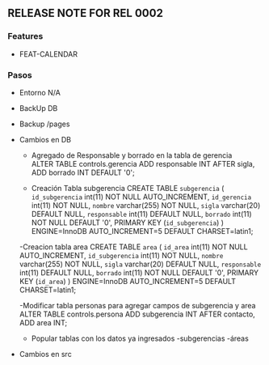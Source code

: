## RELEASE NOTE FOR REL 0002
### Features
- FEAT-CALENDAR

### Pasos
- Entorno
    N/A
- BackUp DB                                                                     
- Backup /pages                                                                 
- Cambios en DB                 
    - Agregado de Responsable y borrado en la tabla de gerencia    
        ALTER TABLE controls.gerencia
        ADD responsable INT AFTER sigla,
        ADD borrado INT DEFAULT '0';        
                                            
    - Creación Tabla subgerencia
        CREATE TABLE `subgerencia` (
        `id_subgerencia` int(11) NOT NULL AUTO_INCREMENT,
        `id_gerencia` int(11) NOT NULL,
        `nombre` varchar(255) NOT NULL,
        `sigla` varchar(20) DEFAULT NULL,
        `responsable` int(11) DEFAULT NULL,
        `borrado` int(11) NOT NULL DEFAULT '0',
        PRIMARY KEY (`id_subgerencia`)
        ) ENGINE=InnoDB AUTO_INCREMENT=5 DEFAULT CHARSET=latin1;

    -Creacion tabla area
        CREATE TABLE `area` (
        `id_area` int(11) NOT NULL AUTO_INCREMENT,
        `id_subgerencia` int(11) NOT NULL,
        `nombre` varchar(255) NOT NULL,
        `sigla` varchar(20) DEFAULT NULL,
        `responsable` int(11) DEFAULT NULL,
        `borrado` int(11) NOT NULL DEFAULT '0',
        PRIMARY KEY (`id_area`)
        ) ENGINE=InnoDB AUTO_INCREMENT=5 DEFAULT CHARSET=latin1;

    -Modificar tabla personas para agregar campos de subgerencia y area
        ALTER TABLE controls.persona
        ADD subgerencia INT AFTER contacto,
        ADD area INT;
    - Popular tablas con los datos ya ingresados
        -subgerencias
        -áreas

- Cambios en src                                                                